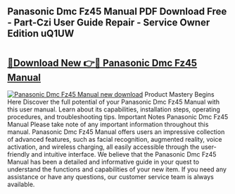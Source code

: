 ## Panasonic Dmc Fz45 Manual PDF Download Free - Part-Czi User Guide Repair - Service Owner Edition uQ1UW

# <h2><a href="http://cf23468.oget.top/?id=Panasonic+Dmc+Fz45+Manual">🔗Download New 👉🔴 Panasonic Dmc Fz45 Manual</a></h2>

[![Panasonic Dmc Fz45 Manual new download](https://i.imgur.com/5g1atiW.png)](http://cf23468.oget.top/?id=Panasonic+Dmc+Fz45+Manual)
Product Mastery Begins Here Discover the full potential of your Panasonic Dmc Fz45 Manual with this user manual. Learn about its capabilities, installation steps, operating procedures, and troubleshooting tips. Important Notes Panasonic Dmc Fz45 Manual Please take note of any important information throughout this manual. Panasonic Dmc Fz45 Manual offers users an impressive collection of advanced features, such as facial recognition, augmented reality, voice activation, and wireless charging, all easily accessible through the user-friendly and intuitive interface. We believe that the Panasonic Dmc Fz45 Manual has been a detailed and informative guide in your quest to understand the functions and capabilities of your new item. If you need any assistance or have any questions, our customer service team is always available.
